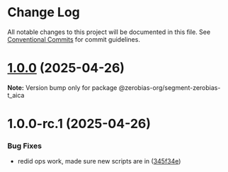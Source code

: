 # Change Log

All notable changes to this project will be documented in this file.
See [Conventional Commits](https://conventionalcommits.org) for commit guidelines.

# [1.0.0](https://github.com/zerobias-org/segment/compare/@zerobias-org/segment-zerobias-t_aica@1.0.0-rc.1...@zerobias-org/segment-zerobias-t_aica@1.0.0) (2025-04-26)

**Note:** Version bump only for package @zerobias-org/segment-zerobias-t_aica





# 1.0.0-rc.1 (2025-04-26)


### Bug Fixes

* redid ops work, made sure new scripts are in ([345f34e](https://github.com/zerobias-org/segment/commit/345f34ec926029dc141943b3e321676adb4a2888))
